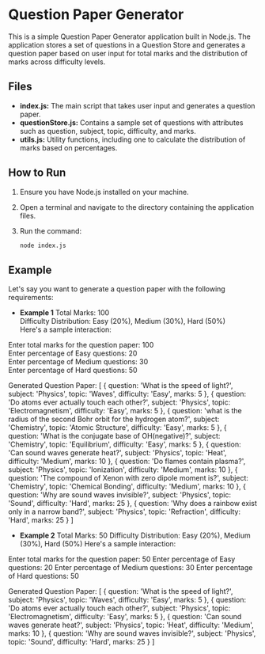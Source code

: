 # Question Paper Generator

This is a simple Question Paper Generator application built in Node.js. The application stores a set of questions in a Question Store and generates a question paper based on user input for total marks and the distribution of marks across difficulty levels.

## Files

- **index.js:** The main script that takes user input and generates a question paper.
- **questionStore.js:** Contains a sample set of questions with attributes such as question, subject, topic, difficulty, and marks.
- **utils.js:** Utility functions, including one to calculate the distribution of marks based on percentages.

## How to Run

1. Ensure you have Node.js installed on your machine.

2. Open a terminal and navigate to the directory containing the application files.

3. Run the command:
   ```bash
   node index.js

## Example
Let's say you want to generate a question paper with the following requirements:

- **Example 1**
Total Marks: 100<br>
Difficulty Distribution: Easy (20%), Medium (30%), Hard (50%)<br>
Here's a sample interaction:<br>

Enter total marks for the question paper: 100<br>
Enter percentage of Easy questions: 20<br>
Enter percentage of Medium questions: 30<br>
Enter percentage of Hard questions: 50<br>

Generated Question Paper:
[
  {
    question: 'What is the speed of light?',
    subject: 'Physics',
    topic: 'Waves',
    difficulty: 'Easy',
    marks: 5
  },
  {
    question: 'Do atoms ever actually touch each other?',
    subject: 'Physics',
    topic: 'Electromagnetism',
    difficulty: 'Easy',
    marks: 5
  },
  {
    question: 'what is the radius of the second Bohr orbit for the hydrogen atom?',
    subject: 'Chemistry',
    topic: 'Atomic Structure',
    difficulty: 'Easy',
    marks: 5
  },
  {
    question: 'What is the conjugate base of OH(negative)?',
    subject: 'Chemistry',
    topic: 'Equilibrium',
    difficulty: 'Easy',
    marks: 5
  },
  {
    question: 'Can sound waves generate heat?',
    subject: 'Physics',
    topic: 'Heat',
    difficulty: 'Medium',
    marks: 10
  },
  {
    question: 'Do flames contain plasma?',
    subject: 'Physics',
    topic: 'Ionization',
    difficulty: 'Medium',
    marks: 10
  },
  {
    question: 'The compound of Xenon with zero dipole moment is?',
    subject: 'Chemistry',
    topic: 'Chemical Bonding',
    difficulty: 'Medium',
    marks: 10
  },
  {
    question: 'Why are sound waves invisible?',
    subject: 'Physics',
    topic: 'Sound',
    difficulty: 'Hard',
    marks: 25
  },
  {
    question: 'Why does a rainbow exist only in a narrow band?',
    subject: 'Physics',
    topic: 'Refraction',
    difficulty: 'Hard',
    marks: 25
  }
]

- **Example 2**
Total Marks: 50
Difficulty Distribution: Easy (20%), Medium (30%), Hard (50%)
Here's a sample interaction:

Enter total marks for the question paper: 50
Enter percentage of Easy questions: 20
Enter percentage of Medium questions: 30
Enter percentage of Hard questions: 50

Generated Question Paper:
[
  {
    question: 'What is the speed of light?',
    subject: 'Physics',
    topic: 'Waves',
    difficulty: 'Easy',
    marks: 5
  },
  {
    question: 'Do atoms ever actually touch each other?',
    subject: 'Physics',
    topic: 'Electromagnetism',
    difficulty: 'Easy',
    marks: 5
  },
  {
    question: 'Can sound waves generate heat?',
    subject: 'Physics',
    topic: 'Heat',
    difficulty: 'Medium',
    marks: 10
  },
  {
    question: 'Why are sound waves invisible?',
    subject: 'Physics',
    topic: 'Sound',
    difficulty: 'Hard',
    marks: 25
  }
]
